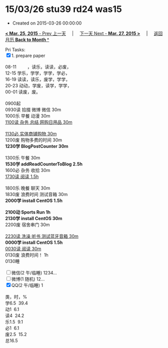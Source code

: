 # 15/03/26 stu39 rd24 was15

- Created on 2015-03-26 00:00:00

[**< Mar. 25, 2015** - Prev 上一天](/lifelogs/2015/03/d25.md) &nbsp; &nbsp; | &nbsp; &nbsp; [下一天 Next - **Mar. 27, 2015 >**](/lifelogs/2015/03/d27.md) &nbsp; &nbsp; |  &nbsp; &nbsp; [返回月历 **Back to Month ^**](/lifelogs/2015/03/index.md)
<br/><div>Pri Tasks:<br/><input type="checkbox" checked="true" />1. prepare paper</div><div><div><br/></div>08-11         ，读乐，读读，必废，<br/>12-15 学乐，学学，学学，学必，<br/>16-19 读读，读乐，废学，学学，<br/>20-23 动动，学废，读学，学学，</div><div>00-01 读废，废。<br/><div><br/></div>0900起<br/>0930读 拾掇 微博 微信 30m</div><div>1000乐 早餐 动漫 30m</div><div><u>1100读 杂务 总结 网购日用品 30m</u></div><div><b><br/></b></div><div><u>1130必 实体商铺购物 30m</u></div><div>1200废 购物多费的时间 30m<div><b>1230学 BlogPostCounter 30m</b></div><div><br/></div>1300乐 午餐 30m<br/><b>1530学 addReadCounterToBlog 2.5h</b></div><div><div>1600必 杂务 收拾 30m</div><div><u>1730读 阅读 1.5h</u></div><div><br/></div>1800乐 晚餐 聊天 30m</div><div>1830废 浪费时间 测试音箱 30m<br/><b>2000学 install CentOS 1.5h</b><div><br/></div><b>2100动 Sports Run 1h</b><br/><b>2130学 install CentOS 30m</b><br/>2200废 宿舍串门 30m</div><div><u><br/></u></div><div><u>2230读 洗澡 听书 测试蓝牙音箱 30m</u></div><div><b>0000学 install CentOS 1.5h</b></div><div><u>0030读 阅读 30m</u></div><div>0130废 浪费时间！ 1h</div><div>0130睡</div><div><br/><input type="checkbox" />微信(2 午/临睡) 1234…<br/><input type="checkbox" />微博(1 随机) 12…<br/><input type="checkbox" checked="true" />QQ(2 午/临睡) 1<br/><div><br/></div>类，时，%<br/>学6.5  39.4<br/>动1  6.1<br/>读4  24.2<br/>乐1.5  9.1<br/>必1  6.1<br/>废2.5  15.2<br/>总16.5</div>
